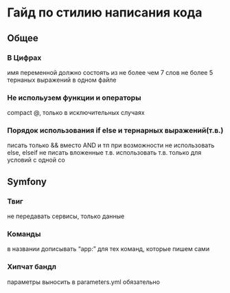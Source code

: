 Гайд по стилию написания кода
=============================


## Общее

### В Цифрах 
имя переменной должно состоять из не более чем 7 слов
не более 5 тернаных выражений в одном файле

### Не испольузем функции и операторы
compact
@, только в исключительных случаях

### Порядок использования if else и тернарных выражений(т.в.)
писать только && вместо AND  и тп
при возможности не использовать else, elseif
не писать вложенные т.в.
использовать т.в. только для условий с одной со


## Symfony

### Твиг 
не передавать сервисы, только данные

### Команды
в названии дописывать “app:” для тех команд, которые пишем сами

### Хипчат бандл
параметры выносить в parameters.yml обязательно


